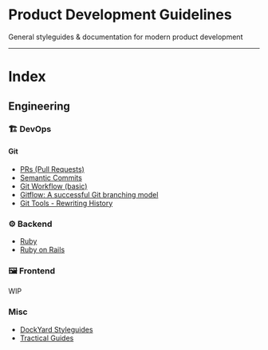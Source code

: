 # Product Development Guidelines

General styleguides &amp; documentation for modern product development

---

# Index

## Engineering

### 🏗 DevOps

#### Git

- [PRs (Pull Requests)](engineering/git/PRs.md)
- [Semantic Commits](engineering/git/commits.md)
- [Git Workflow (basic)](https://github.com/benoror/guides/blob/master/git/workflow.md)
- [Gitflow: A successful Git branching model](https://nvie.com/posts/a-successful-git-branching-model/)
- [Git Tools - Rewriting History](https://git-scm.com/book/en/v2/Git-Tools-Rewriting-History)

### ⚙️ Backend

- [Ruby](https://github.com/DockYard/styleguides/blob/master/engineering/ruby.md)
- [Ruby on Rails](https://github.com/DockYard/styleguides/blob/master/engineering/rails.md)

### 🖼 Frontend

WIP

### Misc

- [DockYard Styleguides](https://github.com/DockYard/styleguides)
- [Tractical Guides](https://github.com/benoror/guides)
